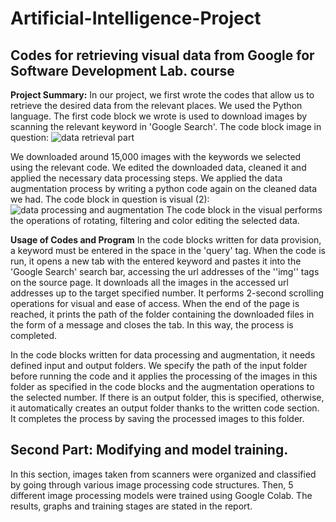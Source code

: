 # Artificial-Intelligence-Project
## Codes for retrieving visual data from Google for Software Development Lab. course

**Project Summary:**
In our project, we first wrote the codes that allow us to retrieve the desired data from the relevant places. We used the Python language. The first code block we wrote is used to download images by scanning the relevant keyword in 'Google Search'.
The code block image in question:
![data retrieval part](https://github.com/user-attachments/assets/6ec6718e-cc6d-4f93-b9c9-788a116c0888)

We downloaded around 15,000 images with the keywords we selected using the relevant code. We edited the downloaded data, cleaned it and applied the necessary data processing steps.
We applied the data augmentation process by writing a python code again on the cleaned data we had.
The code block in question is visual (2):
![data processing and augmentation](https://github.com/user-attachments/assets/49fa1371-a7b5-4655-ad9a-b709d2f07af6)
The code block in the visual performs the operations of rotating, filtering and color editing the selected data.

**Usage of Codes and Program**
In the code blocks written for data provision, a keyword must be entered in the space in the 'query' tag. When the code is run, it opens a new tab with the entered keyword and pastes it into the 'Google Search' search bar, accessing the url addresses of the ''img'' tags on the source page. It downloads all the images in the accessed url addresses up to the target specified number. It performs 2-second scrolling operations for visual and ease of access. When the end of the page is reached, it prints the path of the folder containing the downloaded files in the form of a message and closes the tab. In this way, the process is completed.

In the code blocks written for data processing and augmentation, it needs defined input and output folders. We specify the path of the input folder before running the code and it applies the processing of the images in this folder as specified in the code blocks and the augmentation operations to the selected number. If there is an output folder, this is specified, otherwise, it automatically creates an output folder thanks to the written code section. It completes the process by saving the processed images to this folder.

## Second Part: Modifying and model training.

In this section, images taken from scanners were organized and classified by going through various image processing code structures. Then, 5 different image processing models were trained using Google Colab. The results, graphs and training stages are stated in the report.
